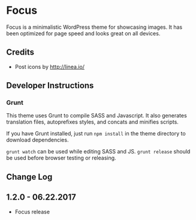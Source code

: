 # Focus

Focus is a minimalistic WordPress theme for showcasing images. It has been optimized for page speed and looks great on all devices.

## Credits

* Post icons by http://linea.io/

## Developer Instructions

### Grunt

This theme uses Grunt to compile SASS and Javascript.  It also generates translation files, autoprefixes styles, and concats and minifies scripts.

If you have Grunt installed, just run `npm install` in the theme directory to download dependencies.

`grunt watch` can be used while editing SASS and JS.
`grunt release` should be used before browser testing or releasing.

## Change Log

1.2.0 - 06.22.2017
---

* Focus release